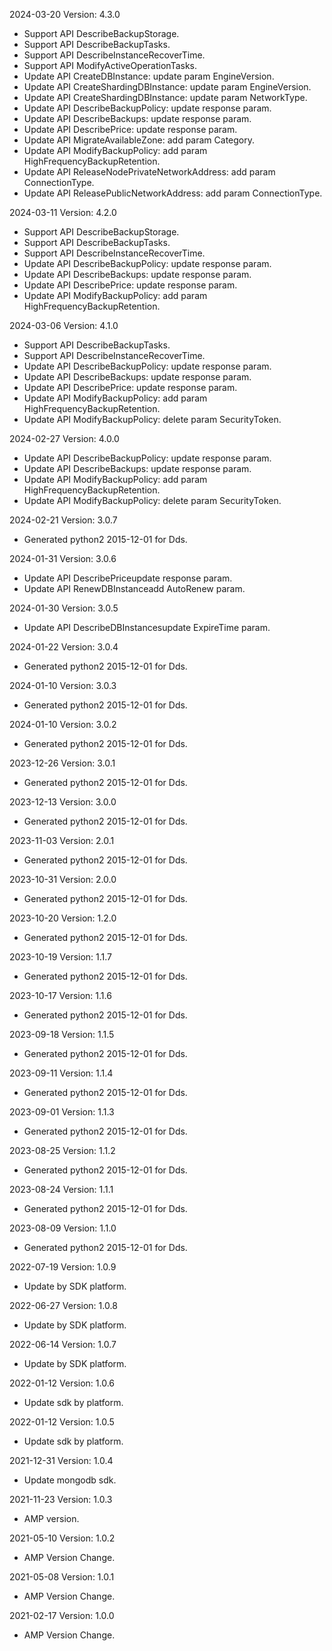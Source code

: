 2024-03-20 Version: 4.3.0
- Support API DescribeBackupStorage.
- Support API DescribeBackupTasks.
- Support API DescribeInstanceRecoverTime.
- Support API ModifyActiveOperationTasks.
- Update API CreateDBInstance: update param EngineVersion.
- Update API CreateShardingDBInstance: update param EngineVersion.
- Update API CreateShardingDBInstance: update param NetworkType.
- Update API DescribeBackupPolicy: update response param.
- Update API DescribeBackups: update response param.
- Update API DescribePrice: update response param.
- Update API MigrateAvailableZone: add param Category.
- Update API ModifyBackupPolicy: add param HighFrequencyBackupRetention.
- Update API ReleaseNodePrivateNetworkAddress: add param ConnectionType.
- Update API ReleasePublicNetworkAddress: add param ConnectionType.


2024-03-11 Version: 4.2.0
- Support API DescribeBackupStorage.
- Support API DescribeBackupTasks.
- Support API DescribeInstanceRecoverTime.
- Update API DescribeBackupPolicy: update response param.
- Update API DescribeBackups: update response param.
- Update API DescribePrice: update response param.
- Update API ModifyBackupPolicy: add param HighFrequencyBackupRetention.


2024-03-06 Version: 4.1.0
- Support API DescribeBackupTasks.
- Support API DescribeInstanceRecoverTime.
- Update API DescribeBackupPolicy: update response param.
- Update API DescribeBackups: update response param.
- Update API DescribePrice: update response param.
- Update API ModifyBackupPolicy: add param HighFrequencyBackupRetention.
- Update API ModifyBackupPolicy: delete param SecurityToken.


2024-02-27 Version: 4.0.0
- Update API DescribeBackupPolicy: update response param.
- Update API DescribeBackups: update response param.
- Update API ModifyBackupPolicy: add param HighFrequencyBackupRetention.
- Update API ModifyBackupPolicy: delete param SecurityToken.


2024-02-21 Version: 3.0.7
- Generated python2 2015-12-01 for Dds.

2024-01-31 Version: 3.0.6
- Update API DescribePriceupdate response param.
- Update API RenewDBInstanceadd AutoRenew param.


2024-01-30 Version: 3.0.5
- Update API DescribeDBInstancesupdate ExpireTime param.


2024-01-22 Version: 3.0.4
- Generated python2 2015-12-01 for Dds.

2024-01-10 Version: 3.0.3
- Generated python2 2015-12-01 for Dds.

2024-01-10 Version: 3.0.2
- Generated python2 2015-12-01 for Dds.

2023-12-26 Version: 3.0.1
- Generated python2 2015-12-01 for Dds.

2023-12-13 Version: 3.0.0
- Generated python2 2015-12-01 for Dds.

2023-11-03 Version: 2.0.1
- Generated python2 2015-12-01 for Dds.

2023-10-31 Version: 2.0.0
- Generated python2 2015-12-01 for Dds.

2023-10-20 Version: 1.2.0
- Generated python2 2015-12-01 for Dds.

2023-10-19 Version: 1.1.7
- Generated python2 2015-12-01 for Dds.

2023-10-17 Version: 1.1.6
- Generated python2 2015-12-01 for Dds.

2023-09-18 Version: 1.1.5
- Generated python2 2015-12-01 for Dds.

2023-09-11 Version: 1.1.4
- Generated python2 2015-12-01 for Dds.

2023-09-01 Version: 1.1.3
- Generated python2 2015-12-01 for Dds.

2023-08-25 Version: 1.1.2
- Generated python2 2015-12-01 for Dds.

2023-08-24 Version: 1.1.1
- Generated python2 2015-12-01 for Dds.

2023-08-09 Version: 1.1.0
- Generated python2 2015-12-01 for Dds.

2022-07-19 Version: 1.0.9
- Update by SDK platform.

2022-06-27 Version: 1.0.8
- Update by SDK platform.

2022-06-14 Version: 1.0.7
- Update by SDK platform.

2022-01-12 Version: 1.0.6
- Update sdk by platform.

2022-01-12 Version: 1.0.5
- Update sdk by platform.

2021-12-31 Version: 1.0.4
- Update mongodb sdk.

2021-11-23 Version: 1.0.3
- AMP version.

2021-05-10 Version: 1.0.2
- AMP Version Change.

2021-05-08 Version: 1.0.1
- AMP Version Change.

2021-02-17 Version: 1.0.0
- AMP Version Change.

